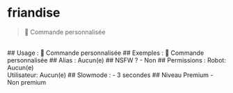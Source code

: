 # friandise

> 👑 Commande personnalisée

<br>
## Usage :
👑 Commande personnalisée
## Exemples :
👑 Commande personnalisée
## Alias :
Aucun(e)
## NSFW ?
- Non
## Permissions :
Robot: Aucun(e)
<br>
Utilisateur: Aucun(e)
## Slowmode :
- 3 secondes
## Niveau Premium
- Non premium